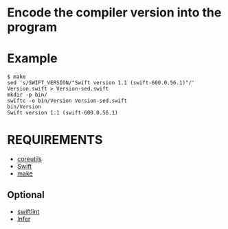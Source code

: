 # Encode the compiler version into the program

# Example

```
$ make
sed 's/SWIFT_VERSION/"Swift version 1.1 (swift-600.0.56.1)"/' Version.swift > Version-sed.swift
mkdir -p bin/
swiftc -o bin/Version Version-sed.swift
bin/Version
Swift version 1.1 (swift-600.0.56.1)
```

# REQUIREMENTS

* [coreutils](https://www.gnu.org/software/coreutils/coreutils.html)
* [Swift](https://swift.org)
* [make](https://www.gnu.org/software/make/)

## Optional

* [swiftlint](https://github.com/realm/SwiftLint)
* [Infer](http://fbinfer.com)
